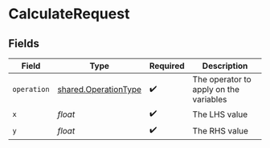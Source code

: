 # CalculateRequest


## Fields

| Field                                                        | Type                                                         | Required                                                     | Description                                                  |
| ------------------------------------------------------------ | ------------------------------------------------------------ | ------------------------------------------------------------ | ------------------------------------------------------------ |
| `operation`                                                  | [shared.OperationType](../../models/shared/operationtype.md) | :heavy_check_mark:                                           | The operator to apply on the variables                       |
| `x`                                                          | *float*                                                      | :heavy_check_mark:                                           | The LHS value                                                |
| `y`                                                          | *float*                                                      | :heavy_check_mark:                                           | The RHS value                                                |